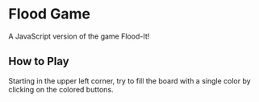 # Flood Game

A JavaScript version of the game Flood-It! 

## How to Play

Starting in the upper left corner, try to fill the board with a single color by clicking on the colored buttons.